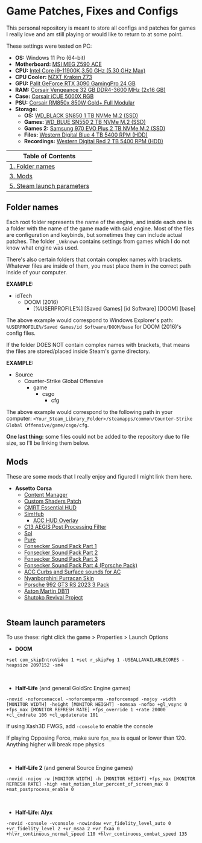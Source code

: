 # Game Patches, Fixes and Configs
This personal repository is meant to store all configs and patches for games I really love and am still playing or would like to return to at some point.

These settings were tested on PC:
* **OS:** Windows 11 Pro (64-bit)
* **Motherboard:** [MSI MEG Z590 ACE](https://www.msi.com/Motherboard/MEG-Z590-ACE)
* **CPU:** [Intel Core i9-11900K 3.50 GHz (5.30 GHz Max)](https://ark.intel.com/content/www/us/en/ark/products/212325/intel-core-i9-11900k-processor-16m-cache-up-to-5-30-ghz.html)
* **CPU Cooler:** [NZXT Kraken Z73](https://nzxt.com/en-GB/product/kraken-z73)
* **GPU:** [Palit GeForce RTX 3090 GamingPro 24 GB](https://www.palit.com/palit/vgapro.php?id=3731&lang=en)
* **RAM:** [Corsair Vengeance 32 GB DDR4-3600 MHz (2x16 GB)](https://www.corsair.com/uk/en/p/memory/cmh32gx4m2d3600c18/vengeance-rgb-pro-sl-32gb-2x16gb-ddr4-dram-3600mhz-c18-memory-kit-a-black-cmh32gx4m2d3600c18)
* **Case:** [Corsair iCUE 5000X RGB](https://www.corsair.com/uk/en/p/pc-cases/cc-9011212-ww/icue-5000x-rgb-tempered-glass-mid-tower-atx-pc-smart-case-black-cc-9011212-ww)
* **PSU:** [Corsair RM850x 850W Gold+ Full Modular](https://www.corsair.com/uk/en/p/psu/cp-9020180-uk/rmx-series-rm850x-850-watt-80-plus-gold-certified-fully-modular-psu-uk-cp-9020180-uk)
* **Storage:**
	* **OS:** [WD_BLACK SN850 1 TB NVMe M.2 (SSD)](https://www.amazon.co.uk/WD_BLACK-Internal-Gaming-Technology-speeds/dp/B08KFS6THF)
	* **Games:** [WD_BLUE SN550 2 TB NVMe M.2 (SSD)](https://www.amazon.co.uk/WD_BLUE-SN550-2280-PCIe-speed/dp/B08K4NP5DQ)
	* **Games 2:** [Samsung 970 EVO Plus 2 TB NVMe M.2 (SSD)](https://www.amazon.co.uk/Samsung-MZ-V7S2T0BW-970-EVO-Plus/dp/B07MLJD32L)
	* **Files:** [Western Digital Blue 4 TB 5400 RPM (HDD)](https://www.amazon.co.uk/Western-Digital-BlueTM-Interne-WD40EZAZ/dp/B09889DL48)
	* **Recordings:** [Western Digital Red 2 TB 5400 RPM (HDD)](https://www.amazon.co.uk/Red-Plus-Internal-Hard-Drive/dp/B0C4X31Q9F)

| Table of Contents 										|
|-----------------------------------------------------------|
| [1. Folder names](#folder-names) 							|
| [3. Mods](#mods) 											|
| [5. Steam launch parameters](#steam-launch-parameters)	|

## Folder names
Each root folder represents the name of the engine, and inside each one is a folder with the name of the game made with said engine. Most of the files are configuration and keybinds, but sometimes they can include actual patches. The folder `_Unknown` contains settings from games which I do not know what engine was used.

There's also certain folders that contain complex names with brackets. Whatever files are inside of them, you must place them in the correct path inside of your computer.

**EXAMPLE:**
* idTech
	* DOOM (2016)
		* [%USERPROFILE%] [Saved Games] [id Software] [DOOM] [base]

The above example would correspond to Windows Explorer's path: `%USERPROFILE%/Saved Games/id Software/DOOM/base` for DOOM (2016)'s config files.

If the folder DOES NOT contain complex names with brackets, that means the files are stored/placed inside Steam's game directory.

**EXAMPLE:**
* Source
  * Counter-Strike Global Offensive
    * game
      * csgo
        * cfg

The above example would correspond to the following path in your computer: `<Your_Steam_Library_Folder>/steamapps/common/Counter-Strike Global Offensive/game/csgo/cfg`.

**One last thing:** some files could not be added to the repository due to file size, so I'll be linking them below.

## Mods
These are some mods that I really enjoy and figured I might link them here.

* **Assetto Corsa**
	* [Content Manager](https://assettocorsa.club/content-manager.html)
	* [Custom Shaders Patch](https://acstuff.ru/patch/)
	* [CMRT Essential HUD](https://www.overtake.gg/downloads/cmrt-essential-hud.69475/)
	* [SimHub](https://www.simhubdash.com/)
		* [ACC HUD Overlay](https://www.overtake.gg/downloads/acc-hud-simhub.60807/)
	* [C13 AEGIS Post Processing Filter](https://www.overtake.gg/downloads/c13-aegis-post-processing-filter.59979/)
	* [Sol](https://www.overtake.gg/downloads/sol.24914/)
	* [Pure](https://www.patreon.com/peterboese)
	* [Fonsecker Sound Pack Part 1](https://www.racedepartment.com/downloads/fonsecker-sound-pack-part-1.7226/)
	* [Fonsecker Sound Pack Part 2](https://www.racedepartment.com/downloads/fonsecker-sound-pack-part-2.10230/)
	* [Fonsecker Sound Pack Part 3](https://www.racedepartment.com/downloads/fonsecker-sound-pack-part-3.12240/)
	* [Fonsecker Sound Pack Part 4 (Porsche Pack)](https://www.racedepartment.com/downloads/fonsecker-sound-pack-part-4-porsche-pack.13468/)
	* [ACC Curbs and Surface sounds for AC](https://www.racedepartment.com/downloads/acc-curbs-and-surface-sounds-for-ac.61378/)
	* [Nyanborghini Purracan Skin](https://www.overtake.gg/downloads/nyanborghini-purracan.28258/)
	* [Porsche 992 GT3 RS 2023 3 Pack](https://www.patreon.com/posts/80851956)
	* [Aston Martin DB11](https://assettocorsamods.io/cars/street/aston_martin_db111/)
	* [Shutoko Revival Project](https://shutokorevivalproject.com/)
	<br/><br/>

## Steam launch parameters
To use these: right click the game > Properties > Launch Options

- **DOOM**
```
+set com_skipIntroVideo 1 +set r_skipFog 1 -USEALLAVAILABLECORES -heapsize 2097152 -sm4
```
<br/>

- **Half-Life** (and general GoldSrc Engine games)
```
-novid -noforcemaccel -noforcemparms -noforcemspd -nojoy -width [MONITOR WIDTH] -height [MONITOR HEIGHT] -nomsaa -nofbo +gl_vsync 0 +fps_max [MONITOR REFRESH RATE] +fps_override 1 +rate 20000 +cl_cmdrate 106 +cl_updaterate 101
```
If using Xash3D FWGS, add `-console` to enable the console

If playing Opposing Force, make sure `fps_max` is equal or lower than 120. Anything higher will break rope physics

<br/>

- **Half-Life 2** (and general Source Engine games)
```
-novid -nojoy -w [MONITOR WIDTH] -h [MONITOR HEIGHT] +fps_max [MONITOR REFRESH RATE] -high +mat_motion_blur_percent_of_screen_max 0 +mat_postprocess_enable 0
```
<br/>

- **Half-Life: Alyx**
```
-novid -console -vconsole -nowindow +vr_fidelity_level_auto 0 +vr_fidelity_level 2 +vr_msaa 2 +vr_fxaa 0 +hlvr_continuous_normal_speed 110 +hlvr_continuous_combat_speed 135
```